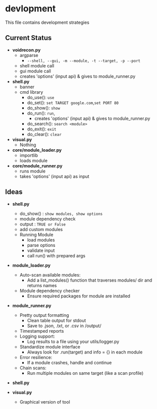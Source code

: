 # devlopment

This file contains development strategies

## Current Status

- **voidrecon.py**
    - argparse
        - `--shell, --gui, -m --module, -t --target, -p --port`
    - shell module call
    - gui module call
    - creates 'options' (input api) & gives to module_runner.py
- **shell.py**
    - banner
    - cmd library
        - do_use(): `use`
        - do_set(): `set TARGET google.com`,`set PORT 80`
        - do_show(): `show`
        - do_run(): `run`, 
            - creates 'options' (input api) & gives to module_runner.py
        - do_search(): `search <module>`
        - do_exit(): `exit`
        - do_clear(): `clear`
- **visual.py**
    - Nothing
- **core/module_loader.py**
    - importlib
    - loads module
- **core/module_runner.py** 
    - runs module
    - takes 'options' (input api) as input


## Ideas
- **shell.py**
    - do_show() : `show modules, show options`
    - module dependency check
    - output : `TRUE or False` 
    - add custom modules
    - Running Module
        - load modules
        - parse options
        - validate input
        - call run() with prepared args

- **module_loader.py**
    - Auto-scan available modules:
        - Add a list_modules() function that traverses modules/ dir and returns names
    - Module dependency checker
        - Ensure required packages for module are installed 

- **module_runner.py**
    -  Pretty output formatting
        - Clean table output for stdout
        - Save to .json, .txt, or .csv in /output/
    - Timestamped reports
    - Logging support:
        - Log results to a file using your utils/logger.py
    - Standardize module interface
        - Always look for .run(target) and info = {} in each module
    - Error resilience:
        - If a module crashes, handle and continue
    - Chain scans:
        - Run multiple modules on same target (like a scan profile)
- **shell.py**

- **visual.py**
    - Graphical version of tool    